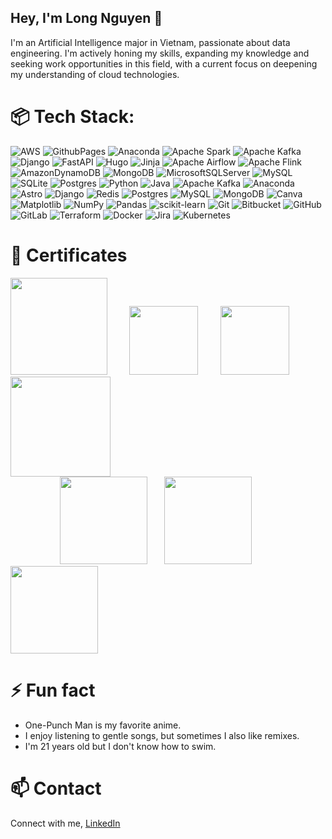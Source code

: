 ## Hey, I'm Long Nguyen 👋

I'm an Artificial Intelligence major in Vietnam, passionate about data engineering. I'm actively honing my skills, expanding my knowledge and seeking work opportunities in this field, with a current focus on deepening my understanding of cloud technologies.

# 📦 Tech Stack:
![AWS](https://img.shields.io/badge/AWS-%23FF9900.svg?style=for-the-badge&logo=amazon-aws&logoColor=white) ![GithubPages](https://img.shields.io/badge/github%20pages-121013?style=for-the-badge&logo=github&logoColor=white) ![Anaconda](https://img.shields.io/badge/Anaconda-%2344A833.svg?style=for-the-badge&logo=anaconda&logoColor=white) ![Apache Spark](https://img.shields.io/badge/Apache%20Spark-FDEE21?style=for-the-badge&logo=apachespark&logoColor=black) ![Apache Kafka](https://img.shields.io/badge/Apache%20Kafka-000?style=for-the-badge&logo=apachekafka) ![Django](https://img.shields.io/badge/django-%23092E20.svg?style=for-the-badge&logo=django&logoColor=white) ![FastAPI](https://img.shields.io/badge/FastAPI-005571?style=for-the-badge&logo=fastapi) ![Hugo](https://img.shields.io/badge/Hugo-black.svg?style=for-the-badge&logo=Hugo) ![Jinja](https://img.shields.io/badge/jinja-white.svg?style=for-the-badge&logo=jinja&logoColor=black) ![Apache Airflow](https://img.shields.io/badge/Apache%20Airflow-017CEE?style=for-the-badge&logo=Apache%20Airflow&logoColor=white) ![Apache Flink](https://img.shields.io/badge/Apache%20Flink-E6526F?style=for-the-badge&logo=Apache%20Flink&logoColor=white) ![AmazonDynamoDB](https://img.shields.io/badge/Amazon%20DynamoDB-4053D6?style=for-the-badge&logo=Amazon%20DynamoDB&logoColor=white) ![MongoDB](https://img.shields.io/badge/MongoDB-%234ea94b.svg?style=for-the-badge&logo=mongodb&logoColor=white) ![MicrosoftSQLServer](https://img.shields.io/badge/Microsoft%20SQL%20Server-CC2927?style=for-the-badge&logo=microsoft%20sql%20server&logoColor=white) ![MySQL](https://img.shields.io/badge/mysql-4479A1.svg?style=for-the-badge&logo=mysql&logoColor=white) ![SQLite](https://img.shields.io/badge/sqlite-%2307405e.svg?style=for-the-badge&logo=sqlite&logoColor=white) ![Postgres](https://img.shields.io/badge/postgres-%23316192.svg?style=for-the-badge&logo=postgresql&logoColor=white) ![Python](https://img.shields.io/badge/python-3670A0?style=for-the-badge&logo=python&logoColor=ffdd54) ![Java](https://img.shields.io/badge/java-%23ED8B00.svg?style=for-the-badge&logo=openjdk&logoColor=white) ![Apache Kafka](https://img.shields.io/badge/Apache%20Kafka-000?style=for-the-badge&logo=apachekafka) ![Anaconda](https://img.shields.io/badge/Anaconda-%2344A833.svg?style=for-the-badge&logo=anaconda&logoColor=white) ![Astro](https://img.shields.io/badge/astro-%232C2052.svg?style=for-the-badge&logo=astro&logoColor=white) ![Django](https://img.shields.io/badge/django-%23092E20.svg?style=for-the-badge&logo=django&logoColor=white) ![Redis](https://img.shields.io/badge/redis-%23DD0031.svg?style=for-the-badge&logo=redis&logoColor=white) ![Postgres](https://img.shields.io/badge/postgres-%23316192.svg?style=for-the-badge&logo=postgresql&logoColor=white) ![MySQL](https://img.shields.io/badge/mysql-4479A1.svg?style=for-the-badge&logo=mysql&logoColor=white) ![MongoDB](https://img.shields.io/badge/MongoDB-%234ea94b.svg?style=for-the-badge&logo=mongodb&logoColor=white) ![Canva](https://img.shields.io/badge/Canva-%2300C4CC.svg?style=for-the-badge&logo=Canva&logoColor=white) ![Matplotlib](https://img.shields.io/badge/Matplotlib-%23ffffff.svg?style=for-the-badge&logo=Matplotlib&logoColor=black) ![NumPy](https://img.shields.io/badge/numpy-%23013243.svg?style=for-the-badge&logo=numpy&logoColor=white) ![Pandas](https://img.shields.io/badge/pandas-%23150458.svg?style=for-the-badge&logo=pandas&logoColor=white) ![scikit-learn](https://img.shields.io/badge/scikit--learn-%23F7931E.svg?style=for-the-badge&logo=scikit-learn&logoColor=white) ![Git](https://img.shields.io/badge/git-%23F05033.svg?style=for-the-badge&logo=git&logoColor=white) ![Bitbucket](https://img.shields.io/badge/bitbucket-%230047B3.svg?style=for-the-badge&logo=bitbucket&logoColor=white) ![GitHub](https://img.shields.io/badge/github-%23121011.svg?style=for-the-badge&logo=github&logoColor=white) ![GitLab](https://img.shields.io/badge/gitlab-%23181717.svg?style=for-the-badge&logo=gitlab&logoColor=white) ![Terraform](https://img.shields.io/badge/terraform-%235835CC.svg?style=for-the-badge&logo=terraform&logoColor=white) ![Docker](https://img.shields.io/badge/docker-%230db7ed.svg?style=for-the-badge&logo=docker&logoColor=white) ![Jira](https://img.shields.io/badge/jira-%230A0FFF.svg?style=for-the-badge&logo=jira&logoColor=white) ![Kubernetes](https://img.shields.io/badge/kubernetes-%23326ce5.svg?style=for-the-badge&logo=kubernetes&logoColor=white)
<!--
# 📦 Technologies

**Languages**: `Python` `SQL` `PySpark` `Shell` `Java` `C++` 

**Architecture**: `ETL` `ELT` `Lambda` `Kappa` `Star Schema` `Snowflake Schema`

**Processing**: `Spark` `Kafka` `Flink` `Debezium` `Databricks` `Airflow` `Dagster` `Dbt` `Pandas` `Polars` `Airbyte`

**Storage**: `Snowflake` `RDS` `DynamoDB` `Redshift` `S3` `DuckDB` `SQL Server` `PostgreSQL` `MySQL` `MinIO` `SQLite`

**AWS**: `CloudFormation` `S3` `EC2` `IAM` `VPC` `Redshift` `EMR` `Glue` `RDS` `Lambda` `DynamoDB` `Kinesis`

**DevOps**: `Docker` `Zookeeper` `Terraform` `Git` `GitLab` `GitHub Actions`
-->

# 📢 Certificates
<!--<img src="https://github.com/user-attachments/assets/55c5b142-299b-4b09-b353-bac9623613a5" width="140px" style="display:inline-block;">
&nbsp;&nbsp;&nbsp;&nbsp;&nbsp;&nbsp;
<img src="https://github.com/user-attachments/assets/0dc9c966-a621-4828-bd5c-0c93e397ce18" width="110px" style="display:inline-block;">-->

<img src="https://github.com/user-attachments/assets/1603affd-d296-4f11-aca1-3bf31e93e5f7" width="155px" style="display:inline-block;">
&nbsp;&nbsp;&nbsp;&nbsp;&nbsp;&nbsp;&nbsp;
<img src="https://github.com/user-attachments/assets/f8883a2d-076d-42be-bd1c-6deffb0eaa37" width="110px" style="display:inline-block;">
&nbsp;&nbsp;&nbsp;&nbsp;&nbsp;&nbsp;&nbsp;
<img src="https://github.com/user-attachments/assets/e586ba47-74bf-40be-ae4f-f1ac2475538c" width="110px" style="display:inline-block;">
&nbsp;&nbsp;&nbsp;&nbsp;
<img src="https://github.com/user-attachments/assets/f750da06-3e71-4efd-98a9-71169aebdea5" width="160px" style="display:inline-block;"> <br>
&nbsp;&nbsp;&nbsp;&nbsp;&nbsp;&nbsp;&nbsp;&nbsp;&nbsp;&nbsp;&nbsp;&nbsp;&nbsp;&nbsp;&nbsp;&nbsp;&nbsp;&nbsp;&nbsp;

<img src="https://github.com/user-attachments/assets/ddf9b530-3074-4db3-9dbe-18bc3cda02c9" width="140px" style="display:inline-block;">
&nbsp;&nbsp;&nbsp;&nbsp;&nbsp;
<img src="https://github.com/user-attachments/assets/a559e713-f221-4753-b281-2fde9f420c92" width="140px" style="display:inline-block;">
&nbsp;&nbsp;&nbsp;&nbsp;&nbsp;
<img src="https://github.com/user-attachments/assets/2118c24b-dd02-4008-bce1-d67727385a7b" width="140px" style="display:inline-block;"> 
<!-- &nbsp;&nbsp;&nbsp;&nbsp;&nbsp;
<img src="https://github.com/user-attachments/assets/19c715da-2dd2-4cfd-9b09-3283831241fb" width="120px" style="display:inline-block;">  -->

# ⚡ Fun fact

- One-Punch Man is my favorite anime.
- I enjoy listening to gentle songs, but sometimes I also like remixes.
- I'm 21 years old but I don't know how to swim.

# 📫 Contact

Connect with me, [LinkedIn](https://www.linkedin.com/in/long-nguyen-de203/)


